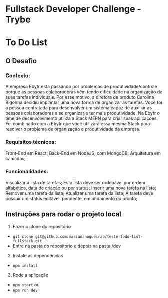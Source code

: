 # Fullstack Developer Challenge - Trybe
# To Do List

## O Desafio

### Contexto:

A empresa Ebytr está passando por problemas de produtividade/controle porque as pessoas colaboradoras vêm tendo dificuldade na organização de suas tarefas individuais. Por esse motivo, a diretora de produto Carolina Bigonha decidiu implantar uma nova forma de organizar as tarefas.
Você foi a pessoa contratada para desenvolver um sistema capaz de auxiliar as pessoas colaboradoras a se organizar e ter mais produtividade.
Na Ebytr o time de desenvolvimento utiliza a Stack MERN para criar suas aplicações. Foi combinado com a Ebytr que você utilizará essa mesma Stack para resolver o problema de organização e produtividade da empresa.

### Requisitos técnicos:
Front-End em React;
Back-End em NodeJS, com MongoDB;
Arquitetura em camadas;

### Funcionalidades:
Visualizar a lista de tarefas;
Esta lista deve ser ordenável por ordem alfabética, data de criação ou por status;
Inserir uma nova tarefa na lista;
Remover uma tarefa da lista;
Atualizar uma tarefa da lista;
A tarefa deve possuir um status editável: pendente, em andamento ou pronto;

## Instruções para rodar o projeto local

1. Fazer o clone do repositório

- `git clone git@github.com:mariananogueirab/teste-todo-list-fullstack.git`
- Entre na pasta do repositório e depois na pasta /dev

2. Instale as dependências

- `npm install`

3. Rode a aplicação

- `npm start` ou
- `npm run dev`